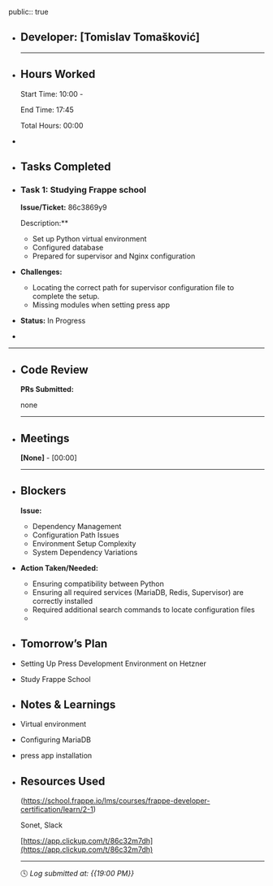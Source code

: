 public:: true

- ## Developer: [Tomislav Tomašković]
  
  ---
- ## Hours Worked
  
  Start Time: 10:00 - 
  
  End Time: 17:45
  
  Total Hours: 00:00
-
- ## Tasks Completed
- ### Task 1:  Studying Frappe school
  
  **Issue/Ticket:** 86c3869y9
  
  Description:**
	- Set up Python virtual environment
	- Configured database
	- Prepared for supervisor and Nginx configuration
- **Challenges:**
	- Locating the correct path for supervisor configuration file to complete the setup.
	- Missing modules when setting press app
- **Status:**  In Progress
-
- ---
- ## Code Review
  
  **PRs Submitted:**
  
  none
  
  ---
- ## Meetings
  
  **[None]** - [00:00]
  
  ---
- ## Blockers
  
  **Issue:**
	- Dependency Management
	- Configuration Path Issues
	- Environment Setup Complexity
	- System Dependency Variations
- **Action Taken/Needed:**
	- Ensuring compatibility between Python
	- Ensuring all required services (MariaDB, Redis, Supervisor) are correctly installed
	- Required additional search commands to locate configuration files
	-
- ## Tomorrow’s Plan
- Setting Up Press Development Environment on Hetzner
- Study Frappe School
- ## Notes & Learnings
- Virtual environment
- Configuring MariaDB
- press app installation
- ## Resources Used
  
  (https://school.frappe.io/lms/courses/frappe-developer-certification/learn/2-1)
  
  Sonet, Slack
  
  [https://app.clickup.com/t/86c32m7dh](https://app.clickup.com/t/86c32m7dh)
  
  ---
  
  🕓 *Log submitted at: {{19:00 PM}}*